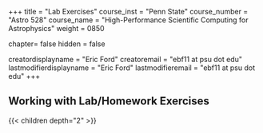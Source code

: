 +++
title = "Lab Exercises"
course_inst = "Penn State"
course_number = "Astro 528"
course_name = "High-Performance Scientific Computing for Astrophysics"
weight = 0850

chapter= false
hidden = false

creatordisplayname = "Eric Ford"
creatoremail = "ebf11 at psu dot edu"
lastmodifierdisplayname = "Eric Ford"
lastmodifieremail = "ebf11 at psu dot edu"
+++

## Working with Lab/Homework Exercises
<a id="lab exercises"></a>
{{< children depth="2" >}}
